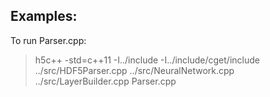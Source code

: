 ## Examples:

To run Parser.cpp:

> h5c++ -std=c++11 -I../include -I../include/cget/include ../src/HDF5Parser.cpp ../src/NeuralNetwork.cpp ../src/LayerBuilder.cpp Parser.cpp
